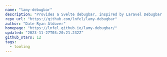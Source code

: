```yaml
---
name: "lamy-debugbar"
description: "Provides a Svelte debugbar, inspired by Laravel Debugbar."
repo_url: "https://github.com/lnfel/lamy-debugbar"
author: "Dale Ryan Aldover"
homepage: "https://lnfel.github.io/lamy-debugbar/"
updated: "2023-11-27T03:20:21.232Z"
github_stars: 12
tags: 
  - tooling
---
```

